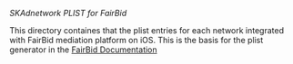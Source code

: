 *SKAdnetwork PLIST for FairBid*

This directory containes that the plist entries for each network integrated with FairBid mediation platform on iOS. This is the basis for the plist generator in the [FairBid Documentation](https://developer.fyber.com/hc/en-us/articles/360010077777-Supported-Networks#platform-ios)
